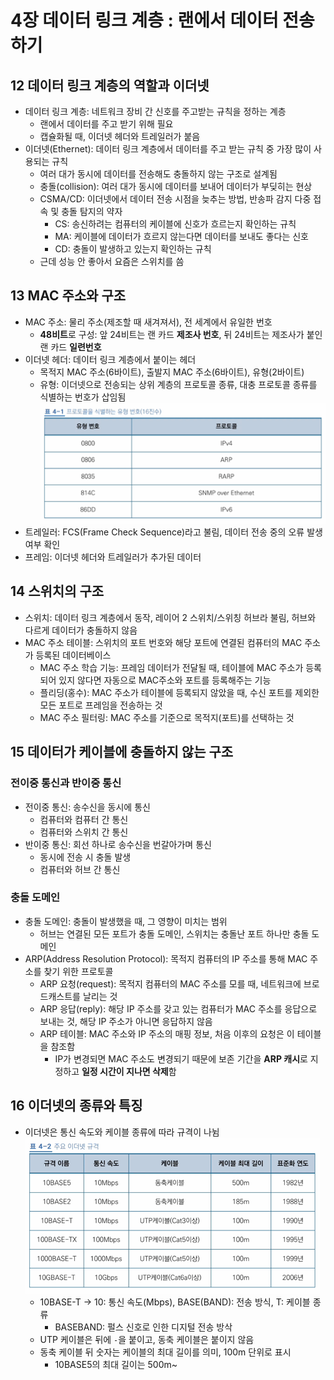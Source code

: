 # 4장 데이터 링크 계층 : 랜에서 데이터 전송하기

## 12 데이터 링크 계층의 역할과 이더넷

- 데이터 링크 계층: 네트워크 장비 간 신호를 주고받는 규칙을 정하는 계층
  - 랜에서 데이터를 주고 받기 위해 필요
  - 캡슐화될 때, 이더넷 헤더와 트레일러가 붙음 
- 이더넷(Ethernet): 데이터 링크 계층에서 데이터를 주고 받는 규칙 중 가장 많이 사용되는 규칙
  - 여러 대가 동시에 데이터를 전송해도 충돌하지 않는 구조로 설계됨
  - 충돌(collision): 여러 대가 동시에 데이터를 보내어 데이터가 부딪히는 현상
  - CSMA/CD: 이더넷에서 데이터 전송 시점을 늦추는 방법, 반송파 감지 다중 접속 및 충돌 탐지의 약자
    - CS: 송신하려는 컴퓨터의 케이블에 신호가 흐르는지 확인하는 규칙
    - MA: 케이블에 데이터가 흐르지 않는다면 데이터를 보내도 좋다는 신호
    - CD: 충돌이 발생하고 있는지 확인하는 규칙
  - 근데 성능 안 좋아서 요즘은 스위치를 씀

## 13 MAC 주소와 구조

- MAC 주소: 물리 주소(제조할 때 새겨져서), 전 세계에서 유일한 번호
  - **48비트**로 구성: 앞 24비트는 랜 카드 **제조사 번호**, 뒤 24비트는 제조사가 붙인 랜 카드 **일련번호**
- 이더넷 헤더: 데이터 링크 계층에서 붙이는 헤더
  - 목적지 MAC 주소(6바이트), 출발지 MAC 주소(6바이트), 유형(2바이트)
  - 유형: 이더넷으로 전송되는 상위 계층의 프로토콜 종류, 대충 프로토콜 종류를 식별하는 번호가 삽임됨
  ![img.png](picture/유형_번호와_프로토콜.png)
- 트레일러: FCS(Frame Check Sequence)라고 불림, 데이터 전송 중의 오류 발생 여부 확인
- 프레임: 이더넷 헤더와 트레일러가 추가된 데이터

## 14 스위치의 구조

- 스위치: 데이터 링크 계층에서 동작, 레이어 2 스위치/스위칭 허브라 불림, 허브와 다르게 데이터가 충돌하지 않음
- MAC 주소 테이블: 스위치의 포트 번호와 해당 포트에 연결된 컴퓨터의 MAC 주소가 등록된 데이터베이스
  - MAC 주소 학습 기능: 프레임 데이터가 전달될 때, 테이블에 MAC 주소가 등록되어 있지 않다면 자동으로 MAC주소와 포트를 등록해주는 기능
  - 플리딩(홍수): MAC 주소가 테이블에 등록되지 않았을 때, 수신 포트를 제외한 모든 포트로 프레임을 전송하는 것
  - MAC 주소 필터링: MAC 주소를 기준으로 목적지(포트)를 선택하는 것

## 15 데이터가 케이블에 충돌하지 않는 구조

### 전이중 통신과 반이중 통신

- 전이중 통신: 송수신을 동시에 통신
  - 컴퓨터와 컴퓨터 간 통신
  - 컴퓨터와 스위치 간 통신
- 반이중 통신: 회선 하나로 송수신을 번갈아가며 통신
  - 동시에 전송 시 충돌 발생
  - 컴퓨터와 허브 간 통신

### 충돌 도메인

- 충돌 도메인: 충돌이 발생했을 때, 그 영향이 미치는 범위
  - 허브는 연결된 모든 포트가 충돌 도메인, 스위치는 충돌난 포트 하나만 충돌 도메인
- ARP(Address Resolution Protocol): 목적지 컴퓨터의 IP 주소를 통해 MAC 주소를 찾기 위한 프로토콜
  - ARP 요청(request): 목적지 컴퓨터의 MAC 주소를 모를 때, 네트워크에 브로드캐스트를 날리는 것
  - ARP 응답(reply): 해당 IP 주소를 갖고 있는 컴퓨터가 MAC 주소를 응답으로 보내는 것, 해당 IP 주소가 아니면 응답하지 않음
  - ARP 테이블: MAC 주소와 IP 주소의 매핑 정보, 처음 이후의 요청은 이 테이블을 참조함
    - IP가 변경되면 MAC 주소도 변경되기 때문에 보존 기간을 **ARP 캐시**로 지정하고 **일정 시간이 지나면 삭제**함

## 16 이더넷의 종류와 특징

- 이더넷은 통신 속도와 케이블 종류에 따라 규격이 나뉨
![img_5.png](picture/이더넷_규격.png)
  - 10BASE-T -> 10: 통신 속도(Mbps), BASE(BAND): 전송 방식, T: 케이블 종류
    - BASEBAND: 펄스 신호로 인한 디지털 전송 방삭
  - UTP 케이블은 뒤에 `-`을 붙이고, 동축 케이블은 붙이지 않음
  - 동축 케이블 뒤 숫자는 케이블의 최대 길이를 의미, 100m 단위로 표시
    - 10BASE5의 최대 길이는 500m~